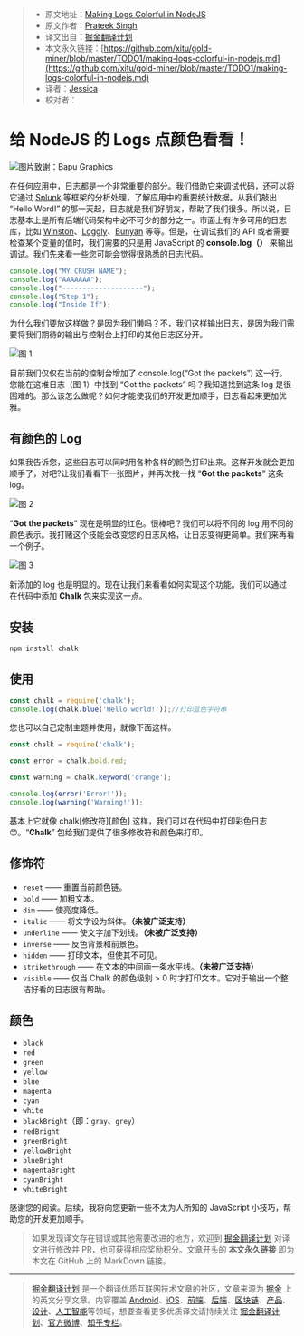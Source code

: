 > * 原文地址：[Making Logs Colorful in NodeJS](https://medium.com/front-end-weekly/making-logs-colorful-in-nodejs-b26b6cf9f0bf)
> * 原文作者：[Prateek Singh](https://medium.com/@prateeksingh_31398)
> * 译文出自：[掘金翻译计划](https://github.com/xitu/gold-miner)
> * 本文永久链接：[https://github.com/xitu/gold-miner/blob/master/TODO1/making-logs-colorful-in-nodejs.md](https://github.com/xitu/gold-miner/blob/master/TODO1/making-logs-colorful-in-nodejs.md)
> * 译者：[Jessica](https://github.com/cyz980908)
> * 校对者：

# 给 NodeJS 的 Logs 点颜色看看！

![图片致谢：[Bapu Graphics](https://www.google.com/url?sa=i&url=https%3A%2F%2Fwww.bapugraphics.com%2Fmultimediacoursetips%2F7-nodejs-tips-and-also-tricks-for-javascript-developers%2F&psig=AOvVaw3ZA2cfk0Y7Q-TxrYBfFgd0&ust=1580829786882000&source=images&cd=vfe&ved=0CAMQjB1qFwoTCMiwnIfYtecCFQAAAAAdAAAAABAD)](https://cdn-images-1.medium.com/max/2000/1*fVkQKafnrC3U6YL7yynPag.jpeg)

在任何应用中，日志都是一个非常重要的部分。我们借助它来调试代码，还可以将它通过 [Splunk](https://en.wikipedia.org/wiki/Splunk) 等框架的分析处理，了解应用中的重要统计数据。从我们敲出 “Hello Word!” 的那一天起，日志就是我们好朋友，帮助了我们很多。所以说，日志基本上是所有后端代码架构中必不可少的部分之一。市面上有许多可用的日志库，比如 [Winston](https://github.com/winstonjs/winston)、[Loggly](https://www.loggly.com/docs/api-overview/)、[Bunyan](https://github.com/trentm/node-bunyan) 等等。但是，在调试我们的 API 或者需要检查某个变量的值时，我们需要的只是用 JavaScript 的 **console.log（）** 来输出调试。我们先来看一些您可能会觉得很熟悉的日志代码。

```javascript
console.log("MY CRUSH NAME");
console.log("AAAAAAA");
console.log("--------------------");
console.log("Step 1");
console.log("Inside If");
```

为什么我们要放这样做？是因为我们懒吗？不，我们这样输出日志，是因为我们需要将我们期待的输出与控制台上打印的其他日志区分开。

![图 1](https://cdn-images-1.medium.com/max/2730/1*UdH0W6yGIk3z3ptPrO5nog.png)

目前我们仅仅在当前的控制台增加了 console.log(“Got the packets”) 这一行。您能在这堆日志（图 1）中找到 “Got the packets” 吗？我知道找到这条 log 是很困难的。那么该怎么做呢？如何才能使我们的开发更加顺手，日志看起来更加优雅。

## 有颜色的 Log

如果我告诉您，这些日志可以同时用各种各样的颜色打印出来。这样开发就会更加顺手了，对吧?让我们看看下一张图片，并再次找一找 “**Got the packets**” 这条 log。

![图 2](https://cdn-images-1.medium.com/max/2732/1*yPiqGs3XlYqywqZ0AdoTAg.png)

“**Got the packets**“ 现在是明显的红色。很棒吧？我们可以将不同的 log 用不同的颜色表示。我打赌这个技能会改变您的日志风格，让日志变得更简单。我们来再看一个例子。

![图 3](https://cdn-images-1.medium.com/max/2732/1*puJJ71wiSgqCv_h_L4qREg.png)

新添加的 log 也是明显的。现在让我们来看看如何实现这个功能。我们可以通过在代码中添加 **Chalk** 包来实现这一点。

## 安装

```bash
npm install chalk
```

## 使用

```javascript
const chalk = require('chalk');
console.log(chalk.blue('Hello world!'));//打印蓝色字符串
```

您也可以自己定制主题并使用，就像下面这样。

```javascript
const chalk = require('chalk');

const error = chalk.bold.red;

const warning = chalk.keyword('orange');

console.log(error('Error!'));
console.log(warning('Warning!'));
```

基本上它就像 chalk[修改符][颜色] 这样，我们可以在代码中打印彩色日志 😊。“**Chalk**” 包给我们提供了很多修改符和颜色来打印。

## 修饰符

* `reset` —— 重置当前颜色链。
* `bold` —— 加粗文本。
* `dim` —— 使亮度降低。
* `italic` —— 将文字设为斜体。**（未被广泛支持）**
* `underline` —— 使文字加下划线。**（未被广泛支持）**
* `inverse` —— 反色背景和前景色。
* `hidden` —— 打印文本，但使其不可见。
* `strikethrough` —— 在文本的中间画一条水平线。**（未被广泛支持）**
* `visible` —— 仅当 Chalk 的颜色级别 > 0 时才打印文本。它对于输出一个整洁好看的日志很有帮助。

## 颜色

* `black`
* `red`
* `green`
* `yellow`
* `blue`
* `magenta`
* `cyan`
* `white`
* `blackBright`（即：`gray`、`grey`）
* `redBright`
* `greenBright`
* `yellowBright`
* `blueBright`
* `magentaBright`
* `cyanBright`
* `whiteBright`

感谢您的阅读。后续，我将向您更新一些不太为人所知的 JavaScript 小技巧，帮助您的开发更加顺手。

> 如果发现译文存在错误或其他需要改进的地方，欢迎到 [掘金翻译计划](https://github.com/xitu/gold-miner) 对译文进行修改并 PR，也可获得相应奖励积分。文章开头的 **本文永久链接** 即为本文在 GitHub 上的 MarkDown 链接。

---

> [掘金翻译计划](https://github.com/xitu/gold-miner) 是一个翻译优质互联网技术文章的社区，文章来源为 [掘金](https://juejin.im) 上的英文分享文章。内容覆盖 [Android](https://github.com/xitu/gold-miner#android)、[iOS](https://github.com/xitu/gold-miner#ios)、[前端](https://github.com/xitu/gold-miner#前端)、[后端](https://github.com/xitu/gold-miner#后端)、[区块链](https://github.com/xitu/gold-miner#区块链)、[产品](https://github.com/xitu/gold-miner#产品)、[设计](https://github.com/xitu/gold-miner#设计)、[人工智能](https://github.com/xitu/gold-miner#人工智能)等领域，想要查看更多优质译文请持续关注 [掘金翻译计划](https://github.com/xitu/gold-miner)、[官方微博](http://weibo.com/juejinfanyi)、[知乎专栏](https://zhuanlan.zhihu.com/juejinfanyi)。
